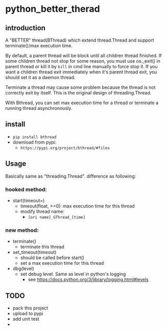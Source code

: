 # python_better_therad

## introduction
A "BETTER" thread(BThread) which extend thread.Thread and support 
terminate()/max execution time.

By default, a parent thread will be block until all children thread finished.
If some children thread not stop for some reason, you must use os._exit() in 
parent thread or kill it by `kill` in cmd line manually to force stop it.
If you want a children thread exit immediately when it's parent thread exit, 
you should set it as a daemon thread.

Terminate a thread may cause some problem because the thread is not correctly 
exit by itself.
This is the original design of threading.Thread.

With Bthread, you can set max execution time for a thread or terminate a running
thread asynchronously.


## install
* `pip install bthread`
* download from pypi:
  * `https://pypi.org/project/bthread/#files`

## Usage
Basically same as "threading.Thread". difference as following:

### hooked method:
* start(timeout=)
  * timeout(float, >=0): max execution time for this thread
  * modify thread name:
    * `[ori name]_GThread_[time]`

### new method:
* terminate()
  * terminate this thread
* set_timeout(timeout)
  * should be called before start()
  * set a max execution time for this thread
* dbg(level)
  * set debug level. Same as level in python's logging
    * see https://docs.python.org/3/library/logging.html#levels

## TODO
* pack this project
* upload to pypi
* add unit test
* 
